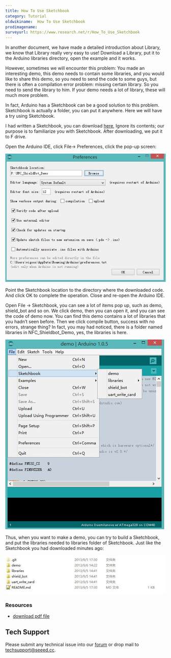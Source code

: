 ```yaml
---
title: How To Use Sketchbook
category: Tutorial
oldwikiname:  How To Use Sketchbook
prodimagename:
surveyurl: https://www.research.net/r/How_To_Use_Sketchbook
---
```

In another document, we have made a detailed introduction about Library, we know that Library really very easy to use! Download a Library, put it to the Arduino libraries directory, open the example and it works.

However, sometimes we will encounter this problem: You made an interesting demo, this demo needs to contain some libraries, and you would like to share this demo, so you need to send the code to some guys, but there is often a compilation error problem: missing certain library. So you need to send the library to him. If your demo needs a lot of library, these will much more problem.

In fact, Arduino has a Sketchbook can be a good solution to this problem. Sketchbook is actually a folder, you can put it anywhere. Here we will have a try using Sketchbook.

I had written a Sketchbook, you can download [here](https://github.com/loovee/NFC_ShieldBot_Demo),
Ignore its contents; our purpose is to familiarize you with Sketchbook. After downloading, we put it to F drive.

Open the Arduino IDE, click File-&gt; Preferences, click the pop-up screen:

![](https://github.com/SeeedDocument/How_To_Use_Sketchbook/raw/master/img/Sketchbook1.jpg)

Point the Sketchbook location to the directory where the downloaded code. And click OK to complete the operation. Close and re-open the Arduino IDE.

Open File -&gt; Sketchbook, you can see a lot of items pop up, such as demo, shield_bot and so on. We click demo, then you can open it, and you can see the code of demo now. You can find this demo contains a lot of libraries that you hadn’t seen before. Then we click compile button, success with no errors, strange thing? In fact, you may had noticed, there is a folder named libraries in NFC_Shieldbot_Demo, yes, the libraries is here.

![](https://github.com/SeeedDocument/How_To_Use_Sketchbook/raw/master/img/Sketchbook2.jpg)

Thus, when you want to make a demo, you can try to build a Sketchbook, and put the libraries needed to libraries folder of Sketchbook. Just like the Sketchbook you had downloaded minutes ago:

![](https://github.com/SeeedDocument/How_To_Use_Sketchbook/raw/master/img/Sketchbook3.jpg)

###   Resources

- [download pdf file](https://github.com/SeeedDocument/How_To_Use_Sketchbook/raw/master/res/How_to_use_Sketchbook.pdf)

## Tech Support
Please submit any technical issue into our [forum](http://forum.seeedstudio.com/) or drop mail to techsupport@seeed.cc. 